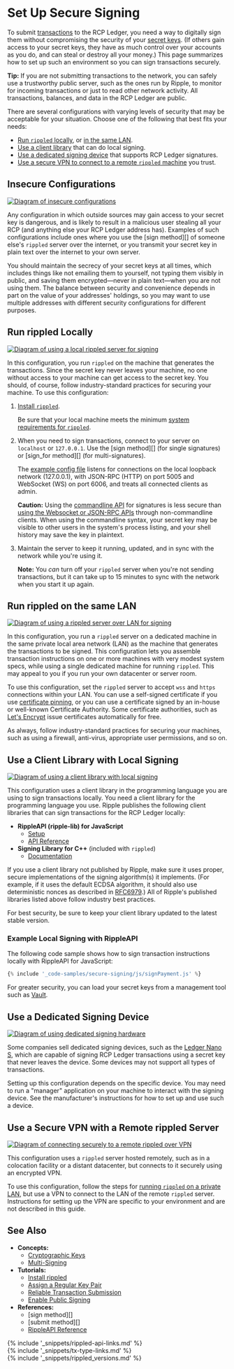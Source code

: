 # Set Up Secure Signing

To submit [transactions](transaction-basics.html) to the RCP Ledger, you need a way to digitally sign them without compromising the security of your [secret keys](cryptographic-keys.html). (If others gain access to your secret keys, they have as much control over your accounts as you do, and can steal or destroy all your money.) This page summarizes how to set up such an environment so you can sign transactions securely.

**Tip:** If you are not submitting transactions to the network, you can safely use a trustworthy public server, such as the ones run by Ripple, to monitor for incoming transactions or just to read other network activity. All transactions, balances, and data in the RCP Ledger are public.

There are several configurations with varying levels of security that may be acceptable for your situation. Choose one of the following that best fits your needs:

- [Run `rippled` locally](#run-rippled-locally), or [in the same LAN](#run-rippled-on-the-same-lan).
- [Use a client library](#use-a-client-library-with-local-signing) that can do local signing.
- [Use a dedicated signing device](#use-a-dedicated-signing-device) that supports RCP Ledger signatures.
- [Use a secure VPN to connect to a remote `rippled` machine](#use-a-secure-vpn-with-a-remote-rippled-server) you trust.

<!-- Source for all diagrams in this article: https://docs.google.com/presentation/d/1BfGyWgC0njoPiKUZz3gXHMVSUINE3Q-_lHqY_D0TGwg/ -->

## Insecure Configurations

[![Diagram of insecure configurations](img/insecure-signing-options.png)](img/insecure-signing-options.png)

Any configuration in which outside sources may gain access to your secret key is dangerous, and is likely to result in a malicious user stealing all your RCP (and anything else your RCP Ledger address has). Examples of such configurations include ones where you use the [sign method][] of someone else's `rippled` server over the internet, or you transmit your secret key in plain text over the internet to your own server.

You should maintain the secrecy of your secret keys at all times, which includes things like not emailing them to yourself, not typing them visibly in public, and saving them encrypted—never in plain text—when you are not using them. The balance between security and convenience depends in part on the value of your addresses' holdings, so you may want to use multiple addresses with different security configurations for different purposes.

<!-- Note: I'd link "issuing and operational addresses" for an explanation of hot/cold wallet security, but it's particularly gateway/issued-currency centric, which is not appropriate for this context. -->


## Run rippled Locally

[![Diagram of using a local rippled server for signing](img/secure-signing-local-rippled.png)](img/secure-signing-local-rippled.png)

In this configuration, you run `rippled` on the machine that generates the transactions.  Since the secret key never leaves your machine, no one without access to your machine can get access to the secret key. You should, of course, follow industry-standard practices for securing your machine. To use this configuration:

1. [Install `rippled`](install-rippled.html).

    Be sure that your local machine meets the minimum [system requirements for `rippled`](system-requirements.html).

2. When you need to sign transactions, connect to your server on `localhost` or `127.0.0.1`. Use the [sign method][] (for single signatures) or [sign_for method][] (for multi-signatures).

    The [example config file](https://github.com/ripple/rippled/blob/8429dd67e60ba360da591bfa905b58a35638fda1/cfg/rippled-example.cfg#L1050-L1073) listens for connections on the local loopback network (127.0.0.1), with JSON-RPC (HTTP) on port 5005 and WebSocket (WS) on port 6006, and treats all connected clients as admin.

    **Caution:** Using the [commandline API](request-formatting.html#commandline-format) for signatures is less secure than [using the Websocket or JSON-RPC APIs](get-started-with-the-rippled-api.html) through non-commandline clients. When using the commandline syntax, your secret key may be visible to other users in the system's process listing, and your shell history may save the key in plaintext.

3. Maintain the server to keep it running, updated, and in sync with the network while you're using it.

    **Note:** You _can_ turn off your `rippled` server when you're not sending transactions, but it can take up to 15 minutes to sync with the network when you start it up again.


## Run rippled on the same LAN

[![Diagram of using a rippled server over LAN for signing](img/secure-signing-lan-rippled.png)](img/secure-signing-lan-rippled.png)

In this configuration, you run a `rippled` server on a dedicated machine in the same private local area network (LAN) as the machine that generates the transactions to be signed. This configuration lets you assemble transaction instructions on one or more machines with very modest system specs, while using a single dedicated machine for running `rippled`. This may appeal to you if you run your own datacenter or server room.

To use this configuration, set the `rippled` server to accept `wss` and `https` connections within your LAN. You can use a self-signed certificate if you use [certificate pinning](https://en.wikipedia.org/wiki/Transport_Layer_Security#Certificate_pinning), or you can use a certificate signed by an in-house or well-known Certificate Authority. Some certificate authorities, such as [Let's Encrypt](https://letsencrypt.org/) issue certificates automatically for free.

<!--{# TODO: link api-over-lan.html with the detailed instructions when those are ready #}-->

As always, follow industry-standard practices for securing your machines, such as using a firewall, anti-virus, appropriate user permissions, and so on.


## Use a Client Library with Local Signing

[![Diagram of using a client library with local signing](img/secure-signing-client-library.png)](img/secure-signing-client-library.png)

This configuration uses a client library in the programming language you are using to sign transactions locally. You need a client library for the programming language you use. Ripple publishes the following client libraries that can sign transactions for the RCP Ledger locally:

- **RippleAPI (ripple-lib) for JavaScript**
    - [Setup](get-started-with-rippleapi-for-javascript.html)
    - [API Reference](rippleapi-reference.html)
- **Signing Library for C++** (included with `rippled`)
    - [Documentation](https://github.com/ripple/rippled/tree/develop/Builds/linux#signing-library)

If you use a client library not published by Ripple, make sure it uses proper, secure implementations of the signing algorithm(s) it implements. (For example, if it uses the default ECDSA algorithm, it should also use deterministic nonces as described in [RFC6979](https://tools.ietf.org/html/rfc6979).) All of Ripple's published libraries listed above follow industry best practices.

For best security, be sure to keep your client library updated to the latest stable version.

### Example Local Signing with RippleAPI

The following code sample shows how to sign transaction instructions locally with RippleAPI for JavaScript:

```js
{% include '_code-samples/secure-signing/js/signPayment.js' %}
```

For greater security, you can load your secret keys from a management tool such as [Vault](https://www.vaultproject.io/).


## Use a Dedicated Signing Device

[![Diagram of using dedicated signing hardware](img/secure-signing-dedicated-hardware.png)](img/secure-signing-dedicated-hardware.png)

Some companies sell dedicated signing devices, such as the [Ledger Nano S](https://www.ledger.com/products/ledger-nano-s), which are capable of signing RCP Ledger transactions using a secret key that never leaves the device. Some devices may not support all types of transactions.

Setting up this configuration depends on the specific device. You may need to run a "manager" application on your machine to interact with the signing device. See the manufacturer's instructions for how to set up and use such a device.


## Use a Secure VPN with a Remote rippled Server

[![Diagram of connecting securely to a remote `rippled` over VPN](img/secure-signing-over-vpn.png)](img/secure-signing-over-vpn.png)

This configuration uses a `rippled` server hosted remotely, such as in a colocation facility or a distant datacenter, but connects to it securely using an encrypted VPN.

To use this configuration, follow the steps for [running `rippled` on a private LAN](#run-rippled-on-the-same-lan), but use a VPN to connect to the LAN of the remote `rippled` server. Instructions for setting up the VPN are specific to your environment and are not described in this guide.


## See Also

- **Concepts:**
    - [Cryptographic Keys](cryptographic-keys.html)
    - [Multi-Signing](multi-signing.html)
- **Tutorials:**
    - [Install rippled](install-rippled.html)
    - [Assign a Regular Key Pair](assign-a-regular-key-pair.html)
    - [Reliable Transaction Submission](reliable-transaction-submission.html)
    - [Enable Public Signing](enable-public-signing.html)
- **References:**
    - [sign method][]
    - [submit method][]
    - [RippleAPI Reference](rippleapi-reference.html)




<!--{# common link defs #}-->
{% include '_snippets/rippled-api-links.md' %}			
{% include '_snippets/tx-type-links.md' %}			
{% include '_snippets/rippled_versions.md' %}
